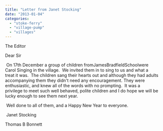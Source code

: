 ```yaml
---
title: "Letter from Janet Stocking"
date: "2013-01-04"
categories: 
  - "stoke-ferry"
  - "village-pump"
  - "villages"
---
```


The Editor

Dear Sir

 On 17th December a group of children fromJamesBradfieldSchoolwere Carol Singing in the village.  We invited them in to sing to us and what a treat it was.  The children sang their hearts out and although they had adults accompanying them they didn't need any encouragement. They were enthusiastic, and knew all of the words with no prompting.  It was a privilege to meet such well behaved, polite children and I do hope we will be lucky enough to see them next year.

 Well done to all of them, and a Happy New Year to everyone.

 Janet Stocking

Thomas B Bonnett
